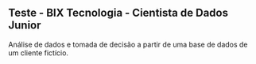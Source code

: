 ## Teste - BIX Tecnologia - Cientista de Dados Junior

Análise de dados e tomada de decisão a partir de uma base de dados de um cliente fictício.